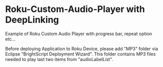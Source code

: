 # Roku-Custom-Audio-Player with DeepLinking
Example of Roku Custom Audio Player with progress bar, repeat option etc...

Before deploying Application to Roku Device, please add "MP3" folder via Eclipse "BrightScript Deployment Wizard".
This folder contains MP3 files needed to play last two items from "audioLabelList".
